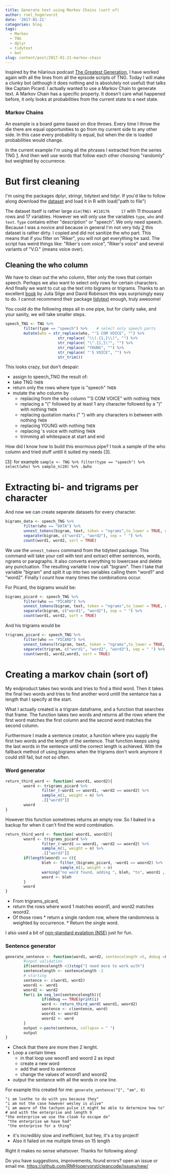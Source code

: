 ```yaml
---
title: Generate text using Markov Chains (sort of)
author: roel_hogervorst
date: '2017-01-21'
categories: blog
tags:
  - Markov
  - TNG
  - dplyr
  - tidytext
  - bot
slug: content/post/2017-01-21-markov-chain
---
```


Inspired by the hilarious podcast [The Greatest Generation](gagh.biz "A podcast by two people who are a little embarrassed to have a podcast about Star Trek the Next Generation"), I have worked again with all the lines from all the episode scripts of TNG. 
Today I will make a clunky bot (although it does nothing and is absolutely not useful) that talks like Captain Picard.
I actually wanted to use a Markov Chain to generate text. A Markov Chain has a specific property. It doesn't care what happened before, it only looks at probabilities from the current state to a next state. 

### Markov Chains

An example is a board game based on dice throws. Every time I throw the die there are equal opportunities to go from my current side to any other side. In this case every probability is equal, but when the die is loaded probabilities would change.

In the current example I'm using all the phrases I extracted from the series TNG [1](For%20more%20info%20about%20this%20particular%20dataset,%20go%20to%20%3Chttp://github.com/rtrek%3E). And then well use words that follow each other choosing "randomly" but weighted by occurrence.

But first cleaning
==================

I'm using the packages dplyr, stringr, tidytext and tidyr.
If you'd like to follow along download the [dataset](https://github.com/RTrek/TNG/raw/master/data/TNG.rda "this link goes to the dataset ~26 mb, if you don't trust that, go to that repo and download the csv file from data-raw") and load it in R with load("path to file")

The dataset itself is rather large `dim(TNG) #110176     17` with 11 thousand rows and 17 variables. However we will only use the variables `type`, `who` and `text`. `Type` contains either "description" or "speech". We only need speech. Because I was a novice and because in general I'm not very tidy [2](Which%20is%20rather%20ironic%20since%20I%20like%20to%20adore%20to%20Tidy%20principles...) this dataset is rather dirty. I copied and did not sanitize the who part. This means that if you filter on "Riker", you will not get everything he said. The script has weird things like: "Riker's com voice", "Riker's voice" and several variants of "V.O." (means voice over).

Cleaning the who column
-----------------------

We have to clean out the who column, filter only the rows that contain speech. Perhaps we also want to select only rows for certain characters. And finally we want to cut up the text into bigrams or trigrams. Thanks to an excellent [book](http://tidytextmining.com/ "free to read on the internet") by Julia Silge and David Robinson this was surprisingly easy to do. I cannot recommend their package [tidytext](https://cran.r-project.org/package=tidytext) enough, truly awesome!

You could do the following steps all in one pipe, but for clarity sake, and your sanity, we will take smaller steps.

``` r
speech_TNG <- TNG %>%
        filter(type == "speech") %>%    # select only speech parts
        mutate(who = str_replace(who, "'S COM VOICE", "") %>% 
                       str_replace( "\\(.{1,}\\)", "") %>%
                       str_replace( "\".{1,}\"", "") %>%
                       str_replace( "YOUNG", "") %>%
                       str_replace( "'S VOICE", "") %>%
                       str_trim())
```

This looks crazy, but don't despair:

-   assign to speech\_TNG the result of:
-   take TNG `THEN`
-   return only the rows where type is "speech" `THEN`
-   mutate the who column by
    -   replacing from the who column "'S COM VOICE" with nothing `THEN`
    -   replacing a "(" followed by at least 1 any character followed by a ")" with nothing `THEN`
    -   replacing quotation marks (" ") with any characters in between with nothing `THEN`
    -   replacing YOUNG with nothing `THEN`
    -   replacing 's voice with nothing `THEN`
    -   trimming all whitespace at start and end

How did I know how to build this enormous pipe? I took a sample of the who column and tried stuff untill it suited my needs \[3\].

\[3\]: for example `sample <- TNG %>% filter(type == "speech") %>% select(who) %>% sample_n(20) %>% .$who`

Extracting bi- and trigrams per character
=========================================

And now we can create seperate datasets for every character.

``` r
bigrams_data <- speech_TNG %>%
        filter(who == "DATA") %>%
        unnest_tokens(bigram, text, token = "ngrams",to_lower = TRUE, n= 2) %>%
        separate(bigram, c("word1", "word2"), sep = " ") %>%
        count(word1, word2, sort = TRUE)
```

We use the `unnest_tokens` command from the tidytext package. This command will take your cell with text and extract either sentences, words, ngrams or paragraphs. It also converts everything to lowercase and delete any punctuation. The resulting variable I now call "bigram". Then I take that variable "bigram" and split it up into two variables calling them "word1" and "word2". Finally I count how many times the combinations occur.

For Picard, the bigrams would be:

``` r
bigrams_picard <- speech_TNG %>%
        filter(who == "PICARD") %>%
        unnest_tokens(bigram, text, token = "ngrams",to_lower = TRUE, n= 2) %>%
        separate(bigram, c("word1", "word2"), sep = " ") %>%
        count(word1, word2, sort = TRUE)
```

And his trigrams would be

``` r
trigrams_picard <- speech_TNG %>%
        filter(who == "PICARD") %>%
        unnest_tokens(trigram, text, token = "ngrams",to_lower = TRUE, n= 3) %>%
        separate(trigram, c("word1", "word2", "word3"), sep = " ") %>%
        count(word1, word2,word3, sort = TRUE)
```

Creating a markov chain (sort of)
=================================

My endproduct takes two words and tries to find a third word. Then it takes the final two words and tries to find another word untill the sentance has a length that I specify at the start.

What I actually created is a trigram dataframe, and a function that searches that frame. The function takes two words and returns all the rows where the first word matches the first column and the second word matches the second column.

Furthermore I made a sentence creator, a function where you supply the first two words and the length of the sentence. That function keeps using the last words in the sentence until the correct length is achieved. With the fallback method of using bigrams when the trigrams don't work anymore it could still fail, but not so often.

### Word generator

``` r
return_third_word <- function( woord1, woord2){
        woord <- trigrams_picard %>%
                filter_(~word1 == woord1, ~word2 == woord2) %>%
                sample_n(1, weight = n) %>%
                .[["word3"]]
        woord
}
```

However this function sometimes returns an empty row. So I baked in a backup for when it can't find the word combination.

``` r
return_third_word <- function( woord1, woord2){
        woord <- trigrams_picard %>%
                filter_(~word1 == woord1, ~word2 == woord2) %>%
                sample_n(1, weight = n) %>%
                .[["word3"]]
        if(length(woord) == 0){
                bleh <- filter_(bigrams_picard, ~word1 == woord2) %>%
                        sample_n(1, weight = n)
                warning("no word found, adding ", bleh, "to", woord1 , woord2)
                woord <- bleh
        }
        woord
}
```

-   From trigrams\_picard,
-   return the rows where word 1 matches woord1, and word2 matches woord2.
-   Of those rows \* return a single random row, where the randomness is weighted by occurrence. \* Return the single word.

I also used a bit of [non-standard evalation (NSE)](http://rmhogervorst.nl/cleancode/blog/2016/06/13/NSE_standard_evaluation_dplyr.html "link to NSE article") just for fun.

### Sentence generator

``` r
generate_sentence <- function(word1, word2, sentencelength =5, debug =FALSE){
        #input validation
        if(sentencelength <3)stop("I need more to work with")
        sentencelength <- sentencelength -2
        # starting
        sentence <- c(word1, word2)
        woord1 <- word1
        woord2 <- word2
        for(i in seq_len(sentencelength)){
                if(debug == TRUE)print(i)
                word <- return_third_word( woord1, woord2)
                sentence <- c(sentence, word)
                woord1 <- woord2
                woord2 <- word
        }
        output <-paste(sentence, collapse = " ")
        output
}
```

-   Check that there are more then 2 lenght.
-   Loop a certain times
    -   in that loop use woord1 and woord 2 as input
    -   create a new word
    -   add that word to sentence
    -   change the values of woord1 and woord2
-   output the sentance with all the words in one line.

For example this created for me: `generate_sentence("I", "am", 9)`

    "i am loathe to do with you because they"
    "i am not the case however wesley is alive"
    "i am aware of the tachyon pulse it might be able to determine how to"
    # and with the enterprise and length 9
    "the enterprise we use the cloak to escape do"
     "the enterprise we have had"
     "the enterprise for a thing"

-   it's incredibly slow and inefficient, but hey, it's a toy project!
-   Also it failed on me multiple times on 15 length

Right it makes no sense whatsover. Thanks for following along!

Do you have suggestions, improvements, found errors? open an issue or email me. <https://github.com/RMHogervorst/cleancode/issues/new/>
